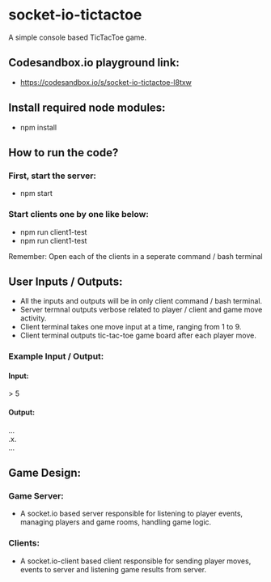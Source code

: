 # socket-io-tictactoe
A simple console based TicTacToe game.

## Codesandbox.io playground link:
- https://codesandbox.io/s/socket-io-tictactoe-l8txw

## Install required node modules:
- npm install

## How to run the code?
### First, start the server:

- npm start

### Start clients one by one like below:

- npm run client1-test
- npm run client1-test

Remember: Open each of the clients in a seperate command / bash terminal

## User Inputs / Outputs:
- All the inputs and outputs will be in only client command / bash terminal.
- Server termnal outputs verbose related to player / client and game move activity.
- Client terminal takes one move input at a time, ranging from 1 to 9.
- Client terminal outputs tic-tac-toe game board after each player move.

### Example Input / Output:
#### Input:
\> 5
#### Output:
... <br />
.x. <br />
... <br />

## Game Design:
### Game Server:
- A socket.io based server responsible for listening to player events, managing players and game rooms, handling game logic.
### Clients:
- A socket.io-client based client responsible for sending player moves, events to server and listening game results from server.

